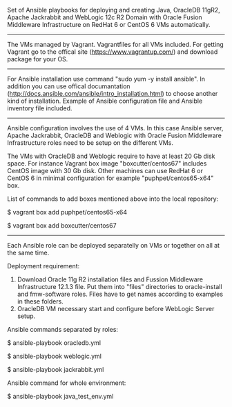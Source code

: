 Set of Ansible playbooks for deploying and creating Java, OracleDB 11gR2, Apache Jackrabbit and WebLogic 12c R2 Domain with Oracle Fusion Middleware Infrastructure on RedHat 6 or CentOS 6 VMs automatically.
__________________________________________________________

The VMs managed by Vagrant. Vagrantfiles for all VMs included. For getting Vagrant go to the offical site (https://www.vagrantup.com/) and download package for your OS.
__________________________________________________________

For Ansible installation use command "sudo yum -y install ansible". In addition you can use offical documantation (http://docs.ansible.com/ansible/intro_installation.html) to choose another kind of installation. Example of Ansible configuration file and Ansible inventory file included.
___________________________________________________________

Ansible configuration involves the use of 4 VMs. In this case Ansible server, Apache Jackrabbit, OracleDB and Weblogic with Oracle Fusion Middleware Infrastructure roles need to be setup on the different VMs. 

The VMs with OracleDB and Weblogic require to have at least 20 Gb disk space. For instance Vagrant box image "boxcutter/centos67" includes CentOS image with 30 Gb disk. Other machines can use RedHat 6 or CentOS 6 in minimal configuration for example "puphpet/centos65-x64" box.

List of commands to add boxes mentioned above into the local repository:

$ vagrant box add puphpet/centos65-x64

$ vagrant box add boxcutter/centos67
___________________________________________________________

Each Ansible role can be deployed separatelly on VMs or together on all at the same time.

Deployment requirement:

1) Download Oracle 11g R2 installation files and Fussion Middleware Infrastructure 12.1.3 file. Put them into "files" directories to oracle-install and fmw-software roles. Files have to get names according to examples in these folders.
2) OracleDB VM necessary start and configure before WebLogic Server setup.

Ansible commands separated by roles:

$ ansible-playbook oracledb.yml

$ ansible-playbook weblogic.yml

$ ansible-playbook jackrabbit.yml 

Ansible command for whole environment:

$ ansible-playbook java_test_env.yml